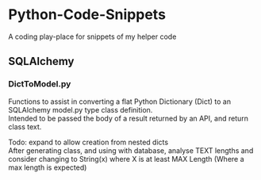 # Python-Code-Snippets

A coding play-place for snippets of my helper code

## SQLAlchemy

### DictToModel.py

Functions to assist in converting a flat Python Dictionary (Dict) to an SQLAlchemy model.py type class definition.  
Intended to be passed the body of a result returned by an API, and return class text.

Todo: expand to allow creation from nested dicts  
After generating class, and using with database, analyse TEXT lengths and consider changing to String(x) where X is at least MAX Length (Where a max length is expected)

